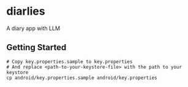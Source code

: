 # diarlies

A diary app with LLM

## Getting Started

```shell
# Copy key.properties.sample to key.properties
# And replace <path-to-your-keystore-file> with the path to your keystore
cp android/key.properties.sample android/key.properties
```